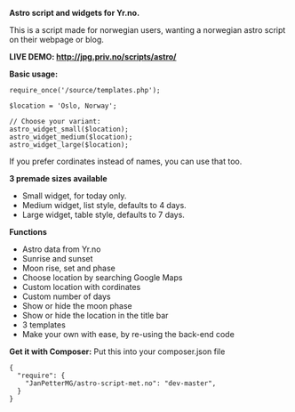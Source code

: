 **Astro script and widgets for Yr.no.**

This is a script made for norwegian users, wanting a norwegian astro script on their webpage or blog.

**LIVE DEMO: http://jpg.priv.no/scripts/astro/**

**Basic usage:**
````
require_once('/source/templates.php');

$location = 'Oslo, Norway';

// Choose your variant:
astro_widget_small($location);
astro_widget_medium($location);
astro_widget_large($location);
````

If you prefer cordinates instead of names, you can use that too.

**3 premade sizes available**
- Small widget, for today only.
- Medium widget, list style, defaults to 4 days.
- Large widget, table style, defaults to 7 days.

**Functions**
- Astro data from Yr.no
- Sunrise and sunset
- Moon rise, set and phase
- Choose location by searching Google Maps
- Custom location with cordinates
- Custom number of days
- Show or hide the moon phase
- Show or hide the location in the title bar
- 3 templates
- Make your own with ease, by re-using the back-end code

**Get it with Composer:**
Put this into your composer.json file
````
{
  "require": {
    "JanPetterMG/astro-script-met.no": "dev-master",
  }
}
````
